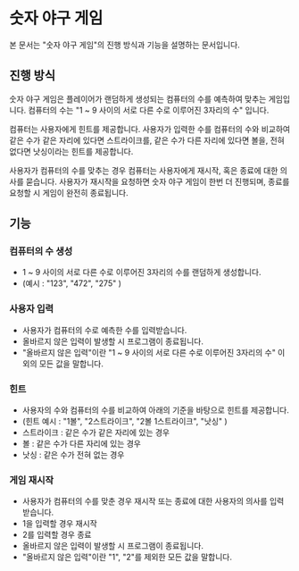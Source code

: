 # 숫자 야구 게임

본 문서는 "숫자 야구 게임"의 진행 방식과 기능을 설명하는 문서입니다.


## 진행 방식
숫자 야구 게임은 플레이어가 랜덤하게 생성되는 컴퓨터의 수를 예측하여 맞추는 게임입니다.
컴퓨터의 수는 "1 ~ 9 사이의 서로 다른 수로 이루어진 3자리의 수" 입니다.<br>

컴퓨터는 사용자에게 힌트를 제공합니다. 
사용자가 입력한 수를 컴퓨터의 수와 비교하여 같은 수가 같은 자리에 있다면 스트라이크를, 
같은 수가 다른 자리에 있다면 볼을, 전혀 없다면 낫싱이라는 힌트를 제공합니다.<br>

사용자가 컴퓨터의 수를 맞추는 경우 컴퓨터는 사용자에게 재시작, 혹은 종료에 대한 의사를 묻습니다.
사용자가 재시작을 요청하면 숫자 야구 게임이 한번 더 진행되며, 종료를 요청할 시 게임이 완전히 종료됩니다.



## 기능

### 컴퓨터의 수 생성
- 1 ~ 9 사이의 서로 다른 수로 이루어진 3자리의 수를 랜덤하게 생성합니다.
- (예시 : "123", "472", "275" )

### 사용자 입력
- 사용자가 컴퓨터의 수로 예측한 수를 입력받습니다.
- 올바르지 않은 입력이 발생할 시 프로그램이 종료됩니다.
- "올바르지 않은 입력"이란 "1 ~ 9 사이의 서로 다른 수로 이루어진 3자리의 수" 이외의 모든 값을 말합니다.

### 힌트
- 사용자의 수와 컴퓨터의 수를 비교하여 아래의 기준을 바탕으로 힌트를 제공합니다.
- (힌트 예시 : "1볼", "2스트라이크", "2볼 1스트라이크", "낫싱" ) 
- 스트라이크 : 같은 수가 같은 자리에 있는 경우
- 볼 : 같은 수가 다른 자리에 있는 경우
- 낫싱 : 같은 수가 전혀 없는 경우

### 게임 재시작
- 사용자가 컴퓨터의 수를 맞춘 경우 재시작 또는 종료에 대한 사용자의 의사를 입력받습니다.
- 1을 입력할 경우 재시작
- 2를 입력할 경우 종료
- 올바르지 않은 입력이 발생할 시 프로그램이 종료됩니다.
- "올바르지 않은 입력"이란 "1", "2"를 제외한 모든 값을 말합니다.
